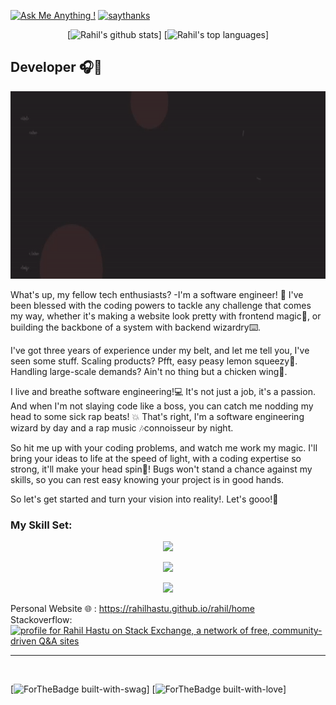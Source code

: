 <!-- [![made-with-Markdown](https://img.shields.io/badge/Made%20with-Markdown-1f425f.svg)](http://commonmark.org)
[![macOS](https://svgshare.com/i/ZjP.svg)](https://svgshare.com/i/ZjP.svg) -->
[![Ask Me Anything !](https://img.shields.io/badge/Ask%20me-anything-1abc9c.svg)](https://ngl.link/rahilhastu)
[![saythanks](https://img.shields.io/badge/say-thanks-ff69b4.svg)](https://saythanks.io/to/rahilhastu)

<div align="center" textalign="center">
  
[![Rahil's github stats](https://github-readme-stats.vercel.app/api?username=rahilhastu&theme=blue-green)]
[![Rahil's top languages](https://github-readme-stats.vercel.app/api/top-langs/?username=rahilhastu&theme=blue-green)]
  
</div>
  

<!-- [![Sparkline](https://stars.medv.io/Naereen/badges.svg)](https://github.com/rahilhastu) -->

<h2><b>Developer</b> 🎧🎯</h2>


<p align="center">
<a target="_blank" href="https://rahilhastu.github.io/rahil/home"><img src="./me.gif" alt="My Portfolio" style="width: 700px; height: 300px;"></a>
</p>

What's up, my fellow tech enthusiasts? -I'm a software engineer! 🕺 I've been blessed with the coding powers to tackle any challenge that comes my way, whether it's making a website look pretty with frontend magic🎨, or building the backbone of a system with backend wizardry⌨️.

I've got three years of experience under my belt, and let me tell you, I've seen some stuff. Scaling products? Pfft, easy peasy lemon squeezy💪. Handling large-scale demands? Ain't no thing but a chicken wing🐔.

I live and breathe software engineering!💻 It's not just a job, it's a passion. And when I'm not slaying code like a boss, you can catch me nodding my head to some sick rap beats! 💥 That's right, I'm a software engineering wizard by day and a rap music 🎶connoisseur by night.

So hit me up with your coding problems, and watch me work my magic. I'll bring your ideas to life at the speed of light, with a coding expertise so strong, it'll make your head spin💫! Bugs won't stand a chance against my skills, so you can rest easy knowing your project is in good hands.

So let's get started and turn your vision into reality!. Let's gooo!🚀<br>
<h3>My Skill Set:</h3>

<p align="center">
  <a href="https://skillicons.dev">
    <img src="https://skillicons.dev/icons?i=js,ts,jquery,webpack,html,css,flask,django,angular,vue,d3,nodejs,figma" />
  </a>
</p>
<p align="center">
  <a href="https://skillicons.dev">
    <img src="https://skillicons.dev/icons?i=py,c,cpp,java,mysql,mongodb,postgres,sqlite,regex" />
  </a>
</p>
<p align="center">
  <a href="https://skillicons.dev">
    <img src="https://skillicons.dev/icons?i=docker,kubernetes,git,github,linux,stackoverflow,svg,vscode,gcp" />
  </a>
</p>

Personal Website 🌐 : https://rahilhastu.github.io/rahil/home<br>
Stackoverflow: <a href="https://stackexchange.com/users/12047226"><img src="https://stackexchange.com/users/flair/12047226.png" width="208" height="58" alt="profile for Rahil Hastu on Stack Exchange, a network of free, community-driven Q&amp;A sites" title="profile for Rahil Hastu on Stack Exchange, a network of free, community-driven Q&amp;A sites"></a>

<hr>
<br>

[![ForTheBadge built-with-swag](http://ForTheBadge.com/images/badges/built-with-swag.svg)]
[![ForTheBadge built-with-love](http://ForTheBadge.com/images/badges/built-with-love.svg)]
